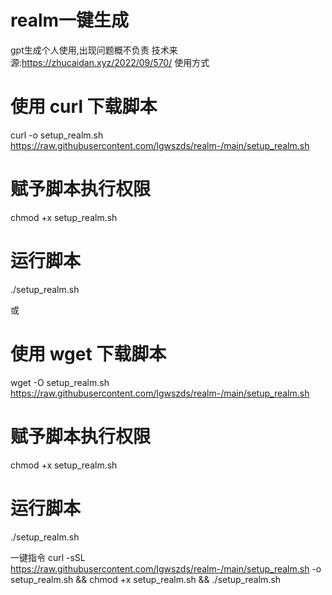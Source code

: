 # realm一键生成
gpt生成个人使用,出现问题概不负责
技术来源:https://zhucaidan.xyz/2022/09/570/
使用方式
# 使用 curl 下载脚本
curl -o setup_realm.sh https://raw.githubusercontent.com/lgwszds/realm-/main/setup_realm.sh

# 赋予脚本执行权限
chmod +x setup_realm.sh

# 运行脚本
./setup_realm.sh

或
# 使用 wget 下载脚本
wget -O setup_realm.sh https://raw.githubusercontent.com/lgwszds/realm-/main/setup_realm.sh

# 赋予脚本执行权限
chmod +x setup_realm.sh

# 运行脚本
./setup_realm.sh

一键指令
curl -sSL https://raw.githubusercontent.com/lgwszds/realm-/main/setup_realm.sh -o setup_realm.sh && chmod +x setup_realm.sh && ./setup_realm.sh
